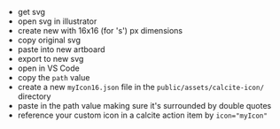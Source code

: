 - get svg
- open svg in illustrator
- create new with 16x16 (for 's') px dimensions
- copy original svg
- paste into new artboard
- export to new svg
- open in VS Code
- copy the `path` value
- create a new `myIcon16.json` file in the `public/assets/calcite-icon/` directory
- paste in the path value making sure it's surrounded by double quotes
- reference your custom icon in a calcite action item by `icon="myIcon"`
